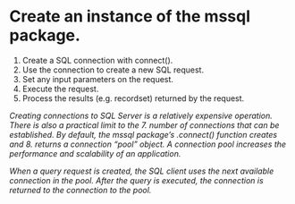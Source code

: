 # Create an instance of the mssql package.
1. Create a SQL connection with connect().
2. Use the connection to create a new SQL request.
3. Set any input parameters on the request.
4. Execute the request.
5. Process the results (e.g. recordset) returned by the request.

*Creating connections to SQL Server is a relatively expensive operation. There is also a practical limit to the 7. number of connections that can be established. By default, the mssql package’s .connect() function creates and 8. returns a connection “pool” object. A connection pool increases the performance and scalability of an application.*

*When a query request is created, the SQL client uses the next available connection in the pool. After the query is executed, the connection is returned to the connection to the pool.*